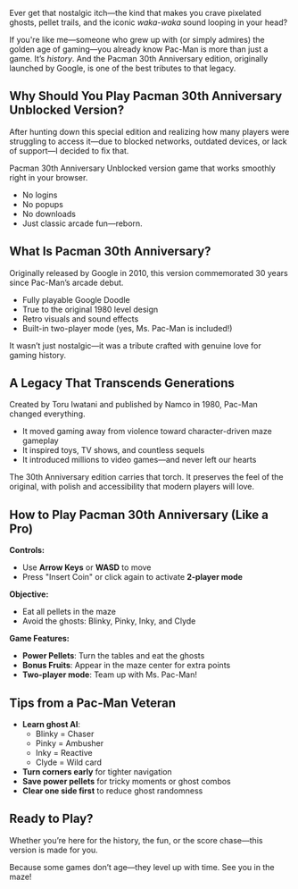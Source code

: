 Ever get that nostalgic itch—the kind that makes you crave pixelated ghosts, pellet trails, and the iconic *waka-waka* sound looping in your head?

If you're like me—someone who grew up with (or simply admires) the golden age of gaming—you already know Pac-Man is more than just a game. It’s *history*. And the Pacman 30th Anniversary edition, originally launched by Google, is one of the best tributes to that legacy.

## Why Should You Play Pacman 30th Anniversary Unblocked Version?

After hunting down this special edition and realizing how many players were struggling to access it—due to blocked networks, outdated devices, or lack of support—I decided to fix that.

Pacman 30th Anniversary Unblocked version game that works smoothly right in your browser.

- No logins
- No popups  
- No downloads  
- Just classic arcade fun—reborn.

## What Is Pacman 30th Anniversary?

Originally released by Google in 2010, this version commemorated 30 years since Pac-Man’s arcade debut.

- Fully playable Google Doodle
- True to the original 1980 level design
- Retro visuals and sound effects
- Built-in two-player mode (yes, Ms. Pac-Man is included!)

It wasn’t just nostalgic—it was a tribute crafted with genuine love for gaming history.

## A Legacy That Transcends Generations

Created by Toru Iwatani and published by Namco in 1980, Pac-Man changed everything.

- It moved gaming away from violence toward character-driven maze gameplay
- It inspired toys, TV shows, and countless sequels
- It introduced millions to video games—and never left our hearts

The 30th Anniversary edition carries that torch. It preserves the feel of the original, with polish and accessibility that modern players will love.

## How to Play Pacman 30th Anniversary (Like a Pro)

**Controls:**
- Use **Arrow Keys** or **WASD** to move
- Press "Insert Coin" or click again to activate **2-player mode**

**Objective:**
- Eat all pellets in the maze
- Avoid the ghosts: Blinky, Pinky, Inky, and Clyde

**Game Features:**
- **Power Pellets**: Turn the tables and eat the ghosts
- **Bonus Fruits**: Appear in the maze center for extra points
- **Two-player mode**: Team up with Ms. Pac-Man!

## Tips from a Pac-Man Veteran

- **Learn ghost AI**:  
  - Blinky = Chaser  
  - Pinky = Ambusher  
  - Inky = Reactive  
  - Clyde = Wild card  
- **Turn corners early** for tighter navigation
- **Save power pellets** for tricky moments or ghost combos
- **Clear one side first** to reduce ghost randomness

## Ready to Play?

Whether you’re here for the history, the fun, or the score chase—this version is made for you.

Because some games don’t age—they level up with time. See you in the maze!
